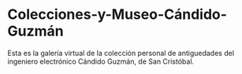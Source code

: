 # Colecciones-y-Museo-Cándido-Guzmán
Esta es la galería virtual de la colección personal de antiguedades del ingeniero electrónico Cándido Guzmán, de San Cristóbal.
